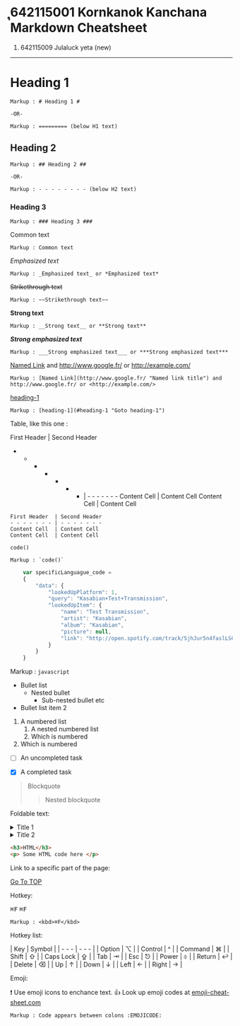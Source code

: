ุ642115001 Kornkanok Kanchana
Markdown Cheatsheet<a name="TOP"></a>
===================
1. 642115009 Julaluck yeta (new)
- - - -
# Heading 1 #

    Markup : # Heading 1 #

    -OR-

    Markup : ========= (below H1 text)

## Heading 2 ##

    Markup : ## Heading 2 ##

    -OR-

    Markup : - - - - - - - - (below H2 text)

### Heading 3 ###

    Markup : ### Heading 3 ###

Common text

    Markup : Common text

_Emphasized text_

    Markup : _Emphasized text_ or *Emphasized text*

~~Strikethrough text~~

    Markup : ~~Strikethrough text~~

__Strong text__

    Markup : __Strong text__ or **Strong text**

___Strong emphasized text___

    Markup : ___Strong emphasized text___ or ***Strong emphasized text***

[Named Link](http://www.google.fr/ "Named link title") and http://www.google.fr/ or <http://example.com/>

    Markup : [Named Link](http://www.google.fr/ "Named link title") and http://www.google.fr/ or <http://example.com/>

[heading-1](#heading-1 "Goto heading-1")

    Markup : [heading-1](#heading-1 "Goto heading-1")

 Table, like this one :

First Header  | Second Header
- - - - - - - | - - - - - - -
Content Cell  | Content Cell
Content Cell  | Content Cell

```
First Header  | Second Header
- - - - - - - | - - - - - - -
Content Cell  | Content Cell
Content Cell  | Content Cell

```



`code()`

    Markup : `code()`

```javascript
    var specificLanguague_code =
    {
        "data": {
            "lookedUpPlatform": 1,
            "query": "Kasabian+Test+Transmission",
            "lookedUpItem": {
                "name": "Test Transmission",
                "artist": "Kasabian",
                "album": "Kasabian",
                "picture": null,
                "link": "http://open.spotify.com/track/5jhJur5n4faslLSCOcrTp"
            }
        }
    }
```

   Markup : ```javascript
            ```

* Bullet list
    * Nested bullet
        * Sub-nested bullet etc
* Bullet list item 2
1. A numbered list
    1. A nested numbered list
    2. Which is numbered
2. Which is numbered

- [ ] An uncompleted task
- [x] A completed task


> Blockquote
>> Nested blockquote

Foldable text:

<details>
  <summary>Title 1</summary>
  <p>Content 1 Content 1 Content 1 Content 1 Content 1</p>
</details>
<details>
  <summary>Title 2</summary>
  <p>Content 2 Content 2 Content 2 Content 2 Content 2</p>
</details>

```html
<h3>HTML</h3>
<p> Some HTML code here </p>
```

Link to a specific part of the page:

[Go To TOP](#TOP)

Hotkey:

<kbd>⌘F</kbd>
<kbd>⌘F</kbd>

    Markup : <kbd>⌘F</kbd>

Hotkey list:

| Key | Symbol |
| - - - | - - - |
| Option | ⌥ |
| Control | ^ |
| Command | ⌘ |
| Shift | ⇧ |
| Caps Lock | ⇪ |
| Tab | ⇥ |
| Esc | ⎋ |
| Power | ⏀ |
| Return | ↩︎ |
| Delete | ⌫ |
| Up | ↑ |
| Down | ↓ |
| Left | ← |
| Right | → |

Emoji:

❗ Use emoji icons to enchance text. 👍 Look up emoji codes at [emoji-cheat-sheet.com](http://emoji-cheat-sheet.com/)

    Markup : Code appears between colons :EMOJICODE:
 